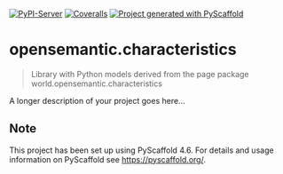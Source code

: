 <!-- These are examples of badges you might want to add to your README:
     please update the URLs accordingly

[![Built Status](https://api.cirrus-ci.com/github/<USER>/opensemantic.characteristics.svg?branch=main)](https://cirrus-ci.com/github/<USER>/opensemantic.characteristics)
[![ReadTheDocs](https://readthedocs.org/projects/opensemantic.characteristics/badge/?version=latest)](https://opensemantic.characteristics.readthedocs.io/en/stable/)
[![Conda-Forge](https://img.shields.io/conda/vn/conda-forge/opensemantic.characteristics.svg)](https://anaconda.org/conda-forge/opensemantic.characteristics)
[![Monthly Downloads](https://pepy.tech/badge/opensemantic.characteristics/month)](https://pepy.tech/project/opensemantic.characteristics)
[![Twitter](https://img.shields.io/twitter/url/http/shields.io.svg?style=social&label=Twitter)](https://twitter.com/opensemantic.characteristics)
-->

[![PyPI-Server](https://img.shields.io/pypi/v/opensemantic.characteristics.svg)](https://pypi.org/project/opensemantic.characteristics/)
[![Coveralls](https://img.shields.io/coveralls/github/OpenSemanticWorld-Packages//opensemantic.characteristics/main.svg)](https://coveralls.io/r/OpenSemanticWorld-Packages//opensemantic.characteristics)
[![Project generated with PyScaffold](https://img.shields.io/badge/-PyScaffold-005CA0?logo=pyscaffold)](https://pyscaffold.org/)

# opensemantic.characteristics

> Library with Python models derived from the page package world.opensemantic.characteristics

A longer description of your project goes here...


<!-- pyscaffold-notes -->

## Note

This project has been set up using PyScaffold 4.6. For details and usage
information on PyScaffold see https://pyscaffold.org/.
